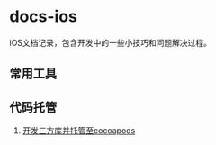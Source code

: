# docs-ios
iOS文档记录，包含开发中的一些小技巧和问题解决过程。

## 常用工具

## 代码托管
1. [开发三方库并托管至cocoapods](blog/BuildPodLibrary.md)
